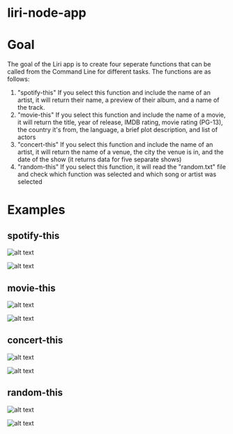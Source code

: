 # liri-node-app

# Goal

The goal of the Liri app is to create four seperate functions that can be called from the Command Line for different tasks. The functions are as follows:
  
   1) "spotify-this" If you select this function and include the name of an artist, it will return their name, a preview of         their album, and a name of the track.
   2) "movie-this" If you select this function and include the name of a movie, it will return the title, year of release,            IMDB rating, movie rating (PG-13), the country it's from, the language, a brief plot description, and list of actors
   3) "concert-this" If you select this function and include the name of an artist, it will return the name of a venue, the         city the venue is in, and the date of the show (it returns data for five separate shows)
   4) "random-this" If you select this function, it will read the "random.txt" file and check which function was selected and        which song or artist was selected
   
# Examples

## spotify-this

![alt text](https://i.imgur.com/XlWCH5O.jpg)

![alt text](https://i.imgur.com/JNvPxCw.jpg)



## movie-this

![alt text](https://i.imgur.com/5f7gVG4.jpg)

![alt text](https://i.imgur.com/FiCSRDw.jpg)



## concert-this

![alt text](https://i.imgur.com/Vye2f6x.jpg)

![alt text](https://i.imgur.com/pqFLy7d.jpg)



## random-this

![alt text](https://i.imgur.com/3muFXpg.jpg)

![alt text](https://i.imgur.com/40Q1jq9.jpg)
